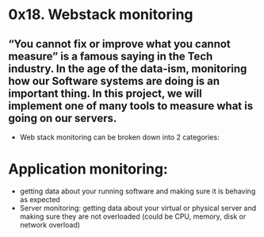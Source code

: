 # 0x18. Webstack monitoring
## “You cannot fix or improve what you cannot measure” is a famous saying in the Tech industry. In the age of the data-ism, monitoring how our Software systems are doing is an important thing. In this project, we will implement one of many tools to measure what is going on our servers.

- Web stack monitoring can be broken down into 2 categories:

# Application monitoring:
 - getting data about your running software and making sure it is behaving as expected
 - Server monitoring: getting data about your virtual or physical server and making sure they are not overloaded (could be CPU, memory, disk or network overload)